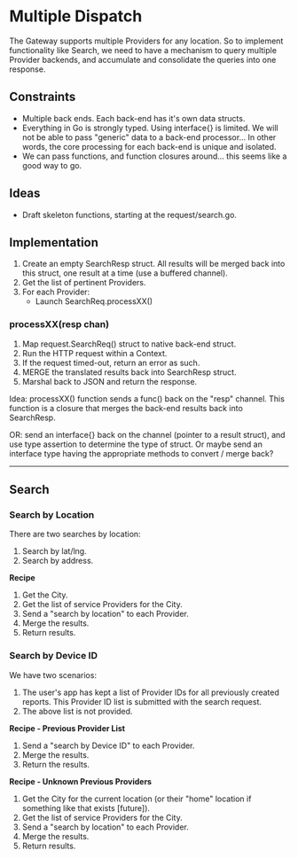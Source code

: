 # Multiple Dispatch 

The Gateway supports multiple Providers for any location. So to implement functionality like Search, we need to have a mechanism to query multiple Provider backends, and accumulate and consolidate the queries into one response.

## Constraints

* Multiple back ends.  Each back-end has it's own data structs.
* Everything in Go is strongly typed.  Using interface{} is limited.  We will not be able to pass "generic" data to a back-end processor... In other words, the core processing for each back-end is unique and isolated.
* We can pass functions, and function closures around... this seems like a good way to go.

## Ideas

* Draft skeleton functions, starting at the request/search.go.

## Implementation

1. Create an empty SearchResp struct. All results will be merged back into this struct, one result at a time (use a buffered channel). 
2. Get the list of pertinent Providers.
3. For each Provider:
	* Launch SearchReq.processXX()

### processXX(resp chan)

1. Map request.SearchReq() struct to native back-end struct.
2. Run the HTTP request within a Context.
3. If the request timed-out, return an error as such.
4. MERGE the translated results back into SearchResp struct.
5. Marshal back to JSON and return the response.

Idea: processXX() function sends a func() back on the "resp" channel.  This function is a closure that merges the back-end results back into SearchResp.

OR: send an interface{} back on the channel (pointer to a result struct), and use type assertion to determine the type of struct.  Or maybe send an interface type having the appropriate methods to convert / merge back?

---
## Search
### Search by Location
There are two searches by location:
1. Search by lat/lng.
2. Search by address.

**Recipe**  
1. Get the City.
2. Get the list of service Providers for the City.
3. Send a "search by location" to each Provider.
4. Merge the results.
5. Return results.


### Search by Device ID

We have two scenarios:  
1. The user's app has kept a list of Provider IDs for all previously created reports.  This Provider ID list is submitted with the search request.
2. The above list is not provided.

**Recipe - Previous Provider List**
1. Send a "search by Device ID" to each Provider.
2. Merge the results.
3. Return the results.

**Recipe - Unknown Previous Providers**
1. Get the City for the current location (or their "home" location if something like that exists [future]).
2. Get the list of service Providers for the City.
3. Send a "search by location" to each Provider.
4. Merge the results.
5. Return results.




